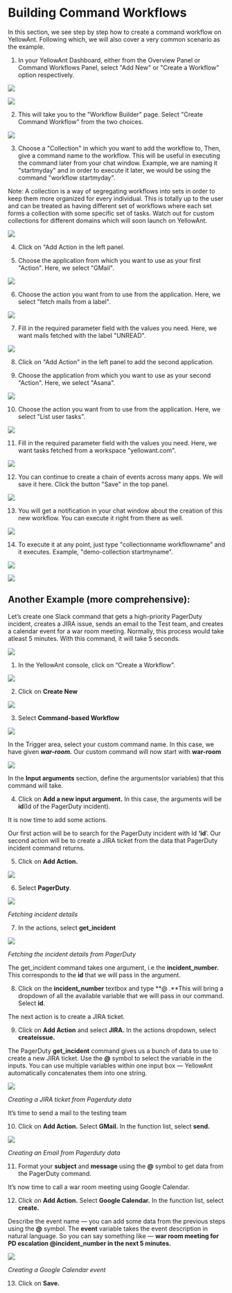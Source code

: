 # Building Command Workflows

In this section, we see step by step how to create a command workflow on YellowAnt. Following which, we will also cover a very common scenario as the example.

1. In your YellowAnt Dashboard, either from the Overview Panel or Command Workflows Panel, select "Add New" or "Create a Workflow" option respectively. 

![](../../../.gitbook/assets/image%20%28144%29.png)

![](../../../.gitbook/assets/image%20%28134%29.png)

2. This will take you to the "Workflow Builder" page. Select "Create Command Workflow" from the two choices.  


![](../../../.gitbook/assets/image%20%28261%29.png)

3. Choose a "Collection" in which you want to add the workflow to, Then, give a command name to the workflow. This will be useful in executing the command later from your chat window. Example, we are naming it "startmyday" and in order to execute it later, we would be using the command "workflow startmyday".

Note: A collection is a way of segregating workflows into sets in order to keep them more organized for every individual. This is totally up to the user and can be treated as having different set of workflows where each set forms a collection with some specific set of tasks. Watch out for custom collections for different domains which will soon launch on YellowAnt.  


![](../../../.gitbook/assets/image%20%28244%29.png)

4. Click on "Add Action in the left panel.

5. Choose the application from which you want to use as your first "Action". Here, we select "GMail".

![](../../../.gitbook/assets/image%20%28177%29.png)

6. Choose the action you want from to use from the application. Here, we select "fetch mails from a label".  


![](../../../.gitbook/assets/image%20%28301%29.png)

7. Fill in the required parameter field with the values you need. Here, we want mails fetched with the label "UNREAD".  


![](../../../.gitbook/assets/image%20%2854%29.png)

8. Click on "Add Action" in the left panel to add the second application.

9. Choose the application from which you want to use as your second "Action". Here, we select "Asana".  


![](../../../.gitbook/assets/image%20%28197%29.png)

10. Choose the action you want from to use from the application. Here, we select "List user tasks".  


![](../../../.gitbook/assets/image%20%28146%29.png)

11. Fill in the required parameter field with the values you need. Here, we want tasks fetched from a workspace "yellowant.com".  


![](../../../.gitbook/assets/image%20%28187%29.png)

12. You can continue to create a chain of events across many apps. We will save it here. Click the button "Save" in the top panel.  


![](../../../.gitbook/assets/image%20%28278%29.png)

13. You will get a notification in your chat window about the creation of this new workflow. You can execute it right from there as well.  


![](../../../.gitbook/assets/image%20%28124%29.png)

14. To execute it at any point, just type "collectionname workflowname" and it executes. Example, "demo-collection startmyname".  


![](../../../.gitbook/assets/image%20%2811%29.png)

![](../../../.gitbook/assets/image%20%2891%29.png)

## Another Example \(more comprehensive\):

Let’s create one Slack command that gets a high-priority PagerDuty incident, creates a JIRA issue, sends an email to the Test team, and creates a calendar event for a war room meeting. Normally, this process would take atleast 5 minutes. With this command, it will take 5 seconds.



![](../../../.gitbook/assets/image%20%28262%29.png)

1. In the YellowAnt console, click on “Create a Workflow”. 

![](https://cdn-images-1.medium.com/max/1000/1*iaOEnh0lfUVcxzP8wTLocQ.png)

2. Click on **Create New**

![](https://cdn-images-1.medium.com/max/1000/1*D27svJzpWz6C6_U9GTt8JA.png)

3. Select **Command-based Workflow**

![](https://cdn-images-1.medium.com/max/750/1*U1jpqAETtDjOH0QVnr5t7Q.png)

In the Trigger area, select your custom command name. In this case, we have given _**war-room.**_ Our custom command will now start with **war-room**

![](https://cdn-images-1.medium.com/max/750/1*n-H1Q_KADHesi9NyJhnKEw.png)

In the **Input arguments** section, define the arguments\(or variables\) that this command will take. 

4. Click on **Add a new input argument.** In this case, the arguments will be **id**\(Id of the PagerDuty incident\).

It is now time to add some actions.

Our first action will be to search for the PagerDuty incident with Id **‘id**’. Our second action will be to create a JIRA ticket from the data that PagerDuty incident command returns.

5. Click on **Add Action.**

![](https://cdn-images-1.medium.com/max/1000/1*UwKCFpASlm2hsrNNGqLMMQ.png)

6. Select **PagerDuty**.

![](https://cdn-images-1.medium.com/max/1000/1*yY9FoYGb4NXUKDwkk_Ejhw.png)

_Fetching incident details_

7. In the actions, select **get\_incident**

![](https://cdn-images-1.medium.com/max/1000/1*Rnoiz46RsZGgamgsI_u2sA.png)

_Fetching the incident details from PagerDuty_

The get\_incident command takes one argument, i.e the **incident\_number.** This corresponds to the **id** that we will pass in the argument. 

8. Click on the **incident\_number** textbox and type **@ .**This will bring a dropdown of all the available variable that we will pass in our command. Select **id**.

The next action is to create a JIRA ticket. 

9. Click on **Add Action** and select **JIRA.** In the actions dropdown, select **createissue.**

The PagerDuty **get\_incident** command gives us a bunch of data to use to create a new JIRA ticket. Use the **@** symbol to select the variable in the inputs. You can use multiple variables within one input box — YellowAnt automatically concatenates them into one string.

![](https://cdn-images-1.medium.com/max/1000/1*b9YyRYB4vpRRLDqD7Ow25g.png)

_Creating a JIRA ticket from Pagerduty data_

It’s time to send a mail to the testing team

10. Click on **Add Action.** Select **GMail.** In the function list, select **send.**

![](https://cdn-images-1.medium.com/max/1000/1*osfade5aH7T6Xn1Olt0_tw.png)

_Creating an Email from Pagerduty data_

11. Format your **subject** and **message** using the **@** symbol to get data from the PagerDuty command.

It’s now time to call a war room meeting using Google Calendar.

12. Click on **Add Action.** Select **Google Calendar.** In the function list, select **create.**

Describe the event name — you can add some data from the previous steps using the **@** symbol. The **event** variable takes the event description in natural language. So you can say something like — **war room meeting for PD escalation @incident\_number in the next 5 minutes.**

![](https://cdn-images-1.medium.com/max/1000/1*f8k3ZrYVlIE3wOS2_5s4qA.png)

_Creating a Google Calendar event_

13. Click on **Save.**

